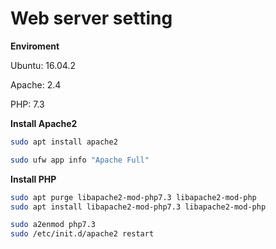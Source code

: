 # Web server setting

**Enviroment**

Ubuntu: 16.04.2

Apache: 2.4

PHP: 7.3



**Install Apache2**

```bash
sudo apt install apache2
```

```bash
sudo ufw app info "Apache Full"
```



**Install PHP**

```bash
sudo apt purge libapache2-mod-php7.3 libapache2-mod-php
sudo apt install libapache2-mod-php7.3 libapache2-mod-php
```

```bash
sudo a2enmod php7.3
sudo /etc/init.d/apache2 restart
```

 

